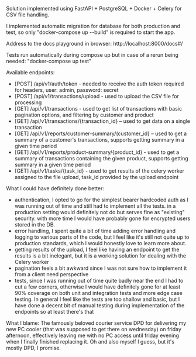 Solution implemented using FastAPI + PostgreSQL + Docker + Celery for CSV file handling.

I implemented automatic migration for database for both production and test, so only "docker-compose up --build" is required to start the app.

Address to the docs playground in browser: http://localhost:8000/docs#/

Tests run automatically during compose up but in case of a rerun being needed: "docker-compose up test"

Available endpoints:
- [POST] /api/v1/auth/token - needed to receive the auth token required for headers, user: admin, password: secret
- [POST] /api/v1/transactions/upload - used to upload the CSV file for processing
- [GET] /api/v1/transactions - used to get list of transactions with basic pagination options, and filtering by customer and product
- [GET] /api/v1/transactions/{transaction_id} – used to get data on a single transaction
- [GET] /api/v1/reports/customer-summary/(customer_id} – used to get a summary of a customer's transactions, supports getting summary in a given time period
- [GET] /api/v1/reports/product-summary/{product_id} - used to get a summary of transactions containing the given product, supports getting summary in a given time period
- [GET] /api/v1/tasks/{task_id} - used to get results of the celery worker assigned to the file upload, task_id provided by the upload endpoint

What I could have definitely done better:
- authentication, I opted to go for the simplest bearer hardcoded auth as I was running out of time and still had to implement all the tests. in a production setting would definitely not do but serves fine as "existing" security. with more time I would have probably gone for encrypted users stored in the DB.
- error handling, I spent quite a bit of time adding error handling and logging to various parts of the code, but I feel like it's still not quite up to production standards, which I would honestly love to learn more about.
- getting results of the upload, I feel like having an endpoint to get the results is a bit inelegant, but it is a working solution for dealing with the Celery worker
- pagination feels a bit awkward since I was not sure how to implement it from a client need perspective
- tests, since I was running out of time quite badly near the end I had to cut a few corners, otherwise I would have definitely gone for at least 90% coverage on both unit and integration tests and more edge case testing. In general I feel like the tests are too shallow and basic, but I have done a decent bit of manual testing during implementation of the endpoints so at least there's that

What I blame:
The famously beloved courier service DPD for delivering my new PC cooler (that was supposed to get there on wednesday) on friday afternoon, effectively leaving me with no PC access until friday evening when I finally finished replacing it. Oh and also myself I guess, but it's mostly DPD, I promise.
